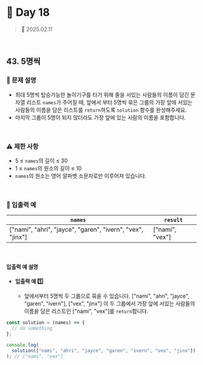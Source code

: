 # 🌻 Day 18

> 📅 2025.02.11

<br>

## 43. 5명씩

### 📍 문제 설명

- 최대 5명씩 탑승가능한 놀이기구를 타기 위해 줄을 서있는 사람들의 이름이 담긴 문자열 리스트 `names`가 주어질 때, 앞에서 부터 5명씩 묶은 그룹의 가장 앞에 서있는 사람들의 이름을 담은 리스트를 `return`하도록 `solution` 함수를 완성해주세요.
- 마지막 그룹이 5명이 되지 않더라도 가장 앞에 있는 사람의 이름을 포함합니다.

<br>

### ⚠️ 제한 사항

- 5 ≤ `names`의 길이 ≤ 30
- 1 ≤ `names`의 원소의 길이 ≤ 10
- `names`의 원소는 영어 알파벳 소문자로만 이루어져 있습니다.

<br>

### 👀 입출력 예

| `names`                                                    | `result`        |
| ---------------------------------------------------------- | --------------- |
| ["nami", "ahri", "jayce", "garen", "ivern", "vex", "jinx"] | ["nami", "vex"] |

<br>

#### 입출력 예 설명

- **입출력 예 1️⃣**

  - 앞에서부터 5명씩 두 그룹으로 묶을 수 있습니다. ["nami", "ahri", "jayce", "garen", "ivern"], ["vex", "jinx"] 이 두 그룹에서 가장 앞에 서있는 사람들의 이름을 담은 리스트인 ["nami", "vex"]를 `return`합니다.

```javascript
const solution = (names) => {
  // do something
};

console.log(
  solution(["nami", "ahri", "jayce", "garen", "ivern", "vex", "jinx"])
); // ["nami", "vex"]
```
